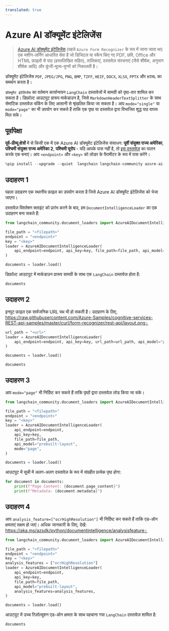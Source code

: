 ```yaml
---
translated: true
---
```


# Azure AI डॉक्यूमेंट इंटेलिजेंस

>[Azure AI डॉक्यूमेंट इंटेलिजेंस](https://aka.ms/doc-intelligence) (पहले `Azure Form Recognizer` के रूप में जाना जाता था) एक मशीन-लर्निंग आधारित सेवा है जो डिजिटल या स्कैन किए गए PDF, छवि, Office और HTML फ़ाइलों से पाठ (हस्तलिखित सहित), तालिकाएं, दस्तावेज़ संरचनाएं (जैसे शीर्षक, अनुभाग शीर्षक आदि) और कुंजी-मूल्य-युग्मों को निकालती है।

डॉक्यूमेंट इंटेलिजेंस `PDF`, `JPEG/JPG`, `PNG`, `BMP`, `TIFF`, `HEIF`, `DOCX`, `XLSX`, `PPTX` और `HTML` का समर्थन करता है।

`डॉक्यूमेंट इंटेलिजेंस` का वर्तमान कार्यान्वयन `LangChain` दस्तावेजों में सामग्री को पृष्ठ-वार शामिल कर सकता है। डिफ़ॉल्ट आउटपुट प्रारूप मार्कडाउन है, जिसे `MarkdownHeaderTextSplitter` के साथ सेमांटिक दस्तावेज़ चंकिंग के लिए आसानी से श्रृंखलित किया जा सकता है। आप `mode="single"` या `mode="page"` का भी उपयोग कर सकते हैं ताकि एक पृष्ठ या दस्तावेज़ द्वारा विभाजित शुद्ध पाठ वापस मिल सके।

## पूर्वापेक्षा

**पूर्व-प्रीव्यू क्षेत्रों** में से किसी एक में एक Azure AI डॉक्यूमेंट इंटेलिजेंस संसाधन: **पूर्वी संयुक्त राज्य अमेरिका**, **पश्चिमी संयुक्त राज्य अमेरिका 2**, **पश्चिमी यूरोप** - यदि आपके पास नहीं है, तो [इस दस्तावेज़](https://learn.microsoft.com/azure/ai-services/document-intelligence/create-document-intelligence-resource?view=doc-intel-4.0.0) का पालन करके एक बनाएं। आप `<endpoint>` और `<key>` को लोडर के पैरामीटर के रूप में पास करेंगे।

```python
%pip install --upgrade --quiet  langchain langchain-community azure-ai-documentintelligence
```

## उदाहरण 1

पहला उदाहरण एक स्थानीय फ़ाइल का उपयोग करता है जिसे Azure AI डॉक्यूमेंट इंटेलिजेंस को भेजा जाएगा।

दस्तावेज़ विश्लेषण क्लाइंट को प्रारंभ करने के बाद, हम `DocumentIntelligenceLoader` का एक उदाहरण बना सकते हैं:

```python
from langchain_community.document_loaders import AzureAIDocumentIntelligenceLoader

file_path = "<filepath>"
endpoint = "<endpoint>"
key = "<key>"
loader = AzureAIDocumentIntelligenceLoader(
    api_endpoint=endpoint, api_key=key, file_path=file_path, api_model="prebuilt-layout"
)

documents = loader.load()
```

डिफ़ॉल्ट आउटपुट में मार्कडाउन प्रारूप सामग्री के साथ एक `LangChain` दस्तावेज़ होता है:

```python
documents
```

## उदाहरण 2

इनपुट फ़ाइल एक सार्वजनिक URL पथ भी हो सकती है। उदाहरण के लिए, https://raw.githubusercontent.com/Azure-Samples/cognitive-services-REST-api-samples/master/curl/form-recognizer/rest-api/layout.png।

```python
url_path = "<url>"
loader = AzureAIDocumentIntelligenceLoader(
    api_endpoint=endpoint, api_key=key, url_path=url_path, api_model="prebuilt-layout"
)

documents = loader.load()
```

```python
documents
```

## उदाहरण 3

आप `mode="page"` भी निर्दिष्ट कर सकते हैं ताकि पृष्ठों द्वारा दस्तावेज़ लोड किया जा सके।

```python
from langchain_community.document_loaders import AzureAIDocumentIntelligenceLoader

file_path = "<filepath>"
endpoint = "<endpoint>"
key = "<key>"
loader = AzureAIDocumentIntelligenceLoader(
    api_endpoint=endpoint,
    api_key=key,
    file_path=file_path,
    api_model="prebuilt-layout",
    mode="page",
)

documents = loader.load()
```

आउटपुट में सूची में अलग-अलग दस्तावेज़ के रूप में संग्रहीत प्रत्येक पृष्ठ होगा:

```python
for document in documents:
    print(f"Page Content: {document.page_content}")
    print(f"Metadata: {document.metadata}")
```

## उदाहरण 4

आप `analysis_feature=["ocrHighResolution"]` भी निर्दिष्ट कर सकते हैं ताकि एड-ऑन क्षमताएं सक्षम हो जाएं। अधिक जानकारी के लिए, देखें: https://aka.ms/azsdk/python/documentintelligence/analysisfeature।

```python
from langchain_community.document_loaders import AzureAIDocumentIntelligenceLoader

file_path = "<filepath>"
endpoint = "<endpoint>"
key = "<key>"
analysis_features = ["ocrHighResolution"]
loader = AzureAIDocumentIntelligenceLoader(
    api_endpoint=endpoint,
    api_key=key,
    file_path=file_path,
    api_model="prebuilt-layout",
    analysis_features=analysis_features,
)

documents = loader.load()
```

आउटपुट में उच्च रिज़ॉल्यूशन एड-ऑन क्षमता के साथ पहचाना गया `LangChain` दस्तावेज़ शामिल है:

```python
documents
```
